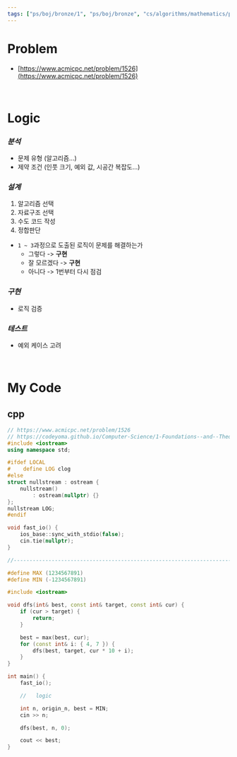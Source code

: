 ```yaml
---
tags: ["ps/boj/bronze/1", "ps/boj/bronze", "cs/algorithms/mathematics/ps","cs/algorithms/implementation/ps","cs/algorithms/bruteforcing/ps"]
---
```


# Problem
- [https://www.acmicpc.net/problem/1526](https://www.acmicpc.net/problem/1526)

<br/>

# Logic

### *분석*
- 문제 유형 (알고리즘...)
- 제약 조건 (인풋 크기, 예외 값, 시공간 복잡도...)

### *설계*
1. 알고리즘 선택
2. 자료구조 선택
3. 수도 코드 작성
4. 정합판단
  - `1 ~ 3`과정으로 도출된 로직이 문제를 해결하는가
    - 그렇다 -> **구현**
    - 잘 모르겠다 -> **구현**
    - 아니다 -> 1번부터 다시 점검

### *구현*
- 로직 검증

### *테스트*
- 예외 케이스 고려

<br/>

# My Code
## cpp
```cpp title="boj/1526.cpp"
// https://www.acmicpc.net/problem/1526
// https://codeyoma.github.io/Computer-Science/1-Foundations--and--Theory/Algorithms/ps/boj/1526/1526
#include <iostream>
using namespace std;

#ifdef LOCAL
#    define LOG clog
#else
struct nullstream : ostream {
    nullstream()
        : ostream(nullptr) {}
};
nullstream LOG;
#endif

void fast_io() {
    ios_base::sync_with_stdio(false);
    cin.tie(nullptr);
}

//--------------------------------------------------------------------------------------------------

#define MAX (1234567891)
#define MIN (-1234567891)

#include <iostream>

void dfs(int& best, const int& target, const int& cur) {
    if (cur > target) {
        return;
    }

    best = max(best, cur);
    for (const int& i: { 4, 7 }) {
        dfs(best, target, cur * 10 + i);
    }
}

int main() {
    fast_io();

    //   logic

    int n, origin_n, best = MIN;
    cin >> n;

    dfs(best, n, 0);

    cout << best;
}

```
